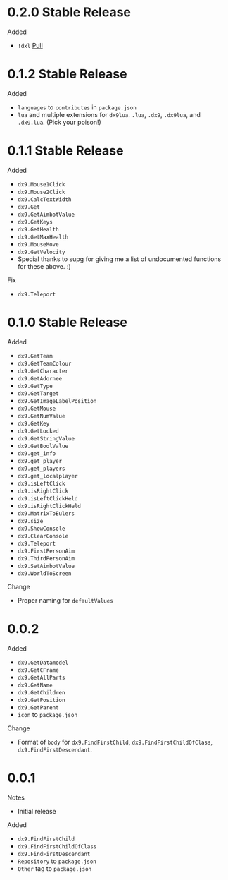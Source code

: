 # 0.2.0 Stable Release

Added
- `!dxl` [Pull](https://github.com/RobloxArchiver/dx9lua/pull/1)

# 0.1.2 Stable Release

Added
- `languages` to `contributes` in `package.json`
- `lua` and multiple extensions for `dx9lua`. `.lua`, `.dx9`, `.dx9lua`, and `.dx9.lua`. (Pick your poison!)

# 0.1.1 Stable Release

Added
- `dx9.Mouse1Click`
- `dx9.Mouse2Click`
- `dx9.CalcTextWidth`
- `dx9.Get`
- `dx9.GetAimbotValue`
- `dx9.GetKeys`
- `dx9.GetHealth`
- `dx9.GetMaxHealth`
- `dx9.MouseMove`
- `dx9.GetVelocity`
- Special thanks to supg for giving me a list of undocumented functions for these above. :)

Fix
- `dx9.Teleport`

# 0.1.0 Stable Release

Added
- `dx9.GetTeam`
- `dx9.GetTeamColour`
- `dx9.GetCharacter`
- `dx9.GetAdornee`
- `dx9.GetType`
- `dx9.GetTarget`
- `dx9.GetImageLabelPosition`
- `dx9.GetMouse`
- `dx9.GetNumValue`
- `dx9.GetKey`
- `dx9.GetLocked`
- `dx9.GetStringValue`
- `dx9.GetBoolValue`
- `dx9.get_info`
- `dx9.get_player`
- `dx9.get_players`
- `dx9.get_localplayer`
- `dx9.isLeftClick`
- `dx9.isRightClick`
- `dx9.isLeftClickHeld`
- `dx9.isRightClickHeld`
- `dx9.MatrixToEulers`
- `dx9.size`
- `dx9.ShowConsole`
- `dx9.ClearConsole`
- `dx9.Teleport`
- `dx9.FirstPersonAim`
- `dx9.ThirdPersonAim`
- `dx9.SetAimbotValue`
- `dx9.WorldToScreen`

Change
- Proper naming for `defaultValues`

# 0.0.2

Added
- `dx9.GetDatamodel`
- `dx9.GetCFrame`
- `dx9.GetAllParts`
- `dx9.GetName`
- `dx9.GetChildren`
- `dx9.GetPosition`
- `dx9.GetParent`
- `icon` to `package.json`

Change
- Format of `body` for `dx9.FindFirstChild`, `dx9.FindFirstChildOfClass`, `dx9.FindFirstDescendant`.

# 0.0.1

Notes
- Initial release

Added
- `dx9.FindFirstChild`
- `dx9.FindFirstChildOfClass`
- `dx9.FindFirstDescendant`
- `Repository` to `package.json`
- `Other` tag to `package.json`